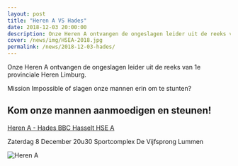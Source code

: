 ```yaml
---
layout: post
title: "Heren A VS Hades"
date: 2018-12-03 20:00:00
description: Onze Heren A ontvangen de ongeslagen leider uit de reeks van 1e provinciale Heren Limburg.
cover: /news/img/HSEA-2018.jpg
permalink: /news/2018-12-03-hades/
---
```


Onze Heren A ontvangen de ongeslagen leider uit de reeks van 1e provinciale Heren Limburg.

Mission Impossible of slagen onze mannen erin om te stunten?

## Kom onze mannen aanmoedigen en steunen!

[Heren A - Hades BBC Hasselt HSE A](/match/?matchid=BVBL18199120LIHSE11AAM)

Zaterdag 8 December 20u30
Sportcomplex De Vijfsprong Lummen       

![Heren A](https://clubmgmt.blob.core.windows.net/groups/originals/26fdd112-3d0a-edc6-3971-f262806aea5a.jpg) 

